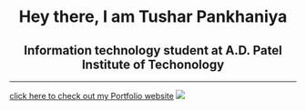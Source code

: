 <h1 align="center">Hey there, I am Tushar Pankhaniya</h1>
<h2 align="center">Information technology student at A.D. Patel Institute of Techonology</h2>
<hr>
<a align="center" href="https://tusharpankhaniya.github.io/Portfolio/">click here to check out my Portfolio website</a>
<img src = "https://github.com/tusharpankhaniya/tusharpankhaniya/blob/main/readme.jpg">
<br/>

